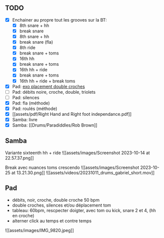 ## TODO
- [x] Enchainer au propre tout les grooves sur la BT:
	- [x] 8th snare + hh
	- [x] break snare 
	- [x] 8th snare + hh
	- [x] break snare (fla)
	- [x] 8th ride
	- [x] break snare + toms
	- [x] 16th hh
	- [x] break snare + toms
	- [x] 16th hh + ride
	- [x] break snare + toms
	- [x] 16th hh + ride + break toms
- [x] Pad: [exo placement double croches](assets/images/IMG_9820.jpeg) 
- [ ] Pad: débits noire, croche, double, triolets
- [ ] Pad: silences
- [x] Pad: fla (méthode)
- [x] Pad: roulés (méthode)
- [x] [[assets/pdf/Right Hand and Right foot independance.pdf]]
- [x] Samba: livre
- [x] Samba: [[Drums/Paradiddles/Rob Brown]]
## Samba

Variante sixteenth hh + ride
![[assets/images/Screenshot 2023-10-14 at 22.57.37.png]]

Break avec nuances toms crescendo
![[assets/images/Screenshot 2023-10-25 at 13.21.30.png]]
![[assets/videos/20231011_drums_gabriel_short.mov]]

## Pad
- débits, noir, croche, double croche 50 bpm
- double croches, silences et/ou déplacement tom
- tableau: 60bpm, rescpecter doigter, avec tom ou kick, snare 2 et 4, (hh en croche)
- alterner click au temps et contre temps

![[assets/images/IMG_9820.jpeg]]